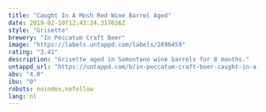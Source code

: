 ```yaml
---
title: "Caught In A Mosh Red Wine Barrel Aged"
date: 2019-02-10T12:43:24.317036Z
style: "Grisette"
brewery: "In Peccatum Craft Beer"
image: "https://labels.untappd.com/labels/2896459"
rating: "3.41"
description: "Grisette aged in Somontano wine barrels for 8 months."
untappd_url: "https://untappd.com/b/in-peccatum-craft-beer-caught-in-a-mosh-red-wine-barrel-aged/2896459"
abv: "4.0"
ibu: "0"
robots: noindex,nofollow
lang: nl
---
```

